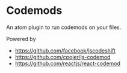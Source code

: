 # Codemods

An atom plugin to run codemods on your files.

Powered by
- https://github.com/facebook/jscodeshift
- https://github.com/cpojer/js-codemod
- https://github.com/reactjs/react-codemod
